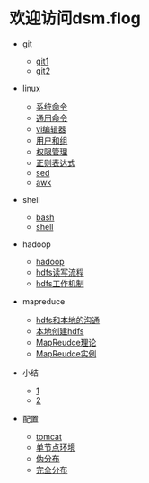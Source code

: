 
# 欢迎访问dsm.flog

- git
	- [git1](https://dsm9966.github.io/notebook/git/1)
	- [git2](https://dsm9966.github.io/notebook/git/2)
- linux
	- [系统命令](https://dsm9966.github.io/notebook/linux/3)
	- [通用命令](https://dsm9966.github.io/notebook/linux/4)
	- [vi编辑器](https://dsm9966.github.io/notebook/linux/5)
	- [用户和组](https://dsm9966.github.io/notebook/linux/6)
	- [权限管理](https://dsm9966.github.io/notebook/linux/7)
	- [正则表达式](https://dsm9966.github.io/notebook/linux/8)
	- [sed](https://dsm9966.github.io/notebook/linux/9)
	- [awk](https://dsm9966.github.io/notebook/linux/10)
- shell
	- [bash](https://dsm9966.github.io/notebook/shell/11)
	- [shell](https://dsm9966.github.io/notebook/shell/12)
- hadoop
	- [hadoop](https://dsm9966.github.io/notebook/hadoop/13)
	- [hdfs读写流程](https://dsm9966.github.io/notebook/hadoop/14.1)
	- [hdfs工作机制](https://dsm9966.github.io/notebook/hadoop/14.2)
- mapreduce
	- [hdfs和本地的沟通](https://dsm9966.github.io/notebook/mapreduce/15)
	- [本地创建hdfs](https://dsm9966.github.io/notebook/mapreduce/16)
	- [MapReudce理论](https://dsm9966.github.io/notebook/mapreduce/17)
	- [MapReudce实例](https://dsm9966.github.io/notebook/mapreduce/18)
- 小结
	- [1](https://dsm9966.github.io/notebook/review/review1)
	- [2](https://dsm9966.github.io/notebook/review/review2)
	
- 配置
	- [tomcat](https://dsm9966.github.io/notebook/enviro/tomcat)
	- [单节点环境](https://dsm9966.github.io/notebook/enviro/jdkandhadoop)
	- [伪分布](https://dsm9966.github.io/notebook/enviro/hadoop)
	- [完全分布](https://dsm9966.github.io/notebook/enviro/hadoop1)
